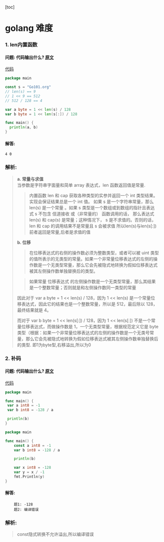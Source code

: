 [toc]

# golang 难度

### 1. len内置函数

#### 问题: 代码输出什么? [原文](https://mp.weixin.qq.com/s?__biz=MzAxMTA4Njc0OQ==&mid=2651442060&idx=2&sn=29a3f39ec2d95d6b5177e53277c5f94c&chksm=80bb157eb7cc9c68f9b2574cb259678580b194cf20d83d84840818bae9712fe3e0246e249a97&mpshare=1&scene=24&srcid=1130fgz3Kg9VvJpRLR3OLUVS&sharer_sharetime=1606715319571&sharer_shareid=fbafc624aa53cd09857fb0861ac2a16d&exportkey=AZIxDLHvvkwjXPkmuEeWCtI%3D&pass_ticket=xSGb7TkoIuLZz7AFBdlYeR4qEQC4h9uTHgeYZjnzNlVCg1RDSSP3MJjeOxdI2wvs&wx_header=0#rd)
[代码](src/hard-c0001)
```go
package main

const s = "Go101.org"
// len(s) == 9
// 1 << 9 == 512
// 512 / 128 == 4

var a byte = 1 << len(s) / 128
var b byte = 1 << len(s[:]) / 128

func main() {
  println(a, b)
}
```

#### 解答: 
```text
4 0
```

### 解析:
> **a. 常量与求值**  
> 当参数是字符串字面量和简单 array 表达式，len 函数返回值是常量.  
>> 内置函数 len 和 cap 获取各种类型的实参并返回一个 int 类型结果。实现会保证结果总是一个 int 值。
>> 如果 s 是一个字符串常量，那么 len(s) 是一个常量 。如果 s 类型是一个数组或到数组的指针且表达式 s 不包含 信道接收 或（非常量的） 函数调用的话， 那么表达式 len(s) 和 cap(s) 是常量；这种情况下， s 是不求值的。否则的话， len 和 cap 的调用结果不是常量且 s 会被求值
> 所以len(s)与len(s[:]) 前者返回是常量,后者是求值的值
>
> **b. 位移**
>> 在位移表达式的右侧的操作数必须为整数类型，或者可以被 uint 类型的值所表示的无类型的常量。如果一个非常量位移表达式的左侧的操作数是一个无类型常量，那么它会先被隐式地转换为假如位移表达式被其左侧操作数单独替换后的类型。
> 
>> 如果常量 位移表达式 的左侧操作数是一个无类型常量，那么其结果是一个整数常量；否则就是和左侧操作数同一类型的常量   
> 
> 因此对于 var a byte = 1 << len(s) / 128，因为 1 << len(s) 是一个常量位移表达式，因此它的结果也是一个整数常量，所以是 512，最后除以 128，最终结果就是 4。
> 
> 而对于 var b byte = 1 << len(s[:]) / 128，因为 1 << len(s[:]) 不是一个常量位移表达式，而做操作数是 1，一个无类型常量，根据规范定义它是 byte 类型（根据：如果一个非常量位移表达式的左侧的操作数是一个无类号常量，那么它会先被隐式地转换为假如位移表达式被其左侧操作数单独替换后的类型. 
> 即1为byte型,右移溢出,所以为0
### 2. 补码

#### 问题: 代码输出什么? [原文](https://mp.weixin.qq.com/s?__biz=MzAxMTA4Njc0OQ==&mid=2651442141&idx=2&sn=1e565dd411fb82584a7093f40a750be2&chksm=80bb152fb7cc9c390add4b13d217984bd3334ea9bbb1b45357c6d979b9d37499fb8cf9e26004&mpshare=1&scene=24&srcid=1130xlWjBiMct2BMLtmpjm5S&sharer_sharetime=1606715340255&sharer_shareid=fbafc624aa53cd09857fb0861ac2a16d&exportkey=Aa%2Fz3pSgi%2B5meJijFHg1ppE%3D&pass_ticket=xSGb7TkoIuLZz7AFBdlYeR4qEQC4h9uTHgeYZjnzNlVCg1RDSSP3MJjeOxdI2wvs&wx_header=0#rd)
[代码](src/hard-c0002)
```go
package main

func main() {
 var a int8 = -1
 var b int8 = -128 / a

 println(b)
}
```

```go
package main

func main() {
    const a int8 = -1
    var b int8 = -128 / a

    println(b)

	var x int8 = -128
	var y = x / -1
	fmt.Println(y)
}
```

#### 解答: 
```text
    题1: -128
    题2: 编译错误
```

### 解析:
> const隐式转换不允许溢出,所以编译错误